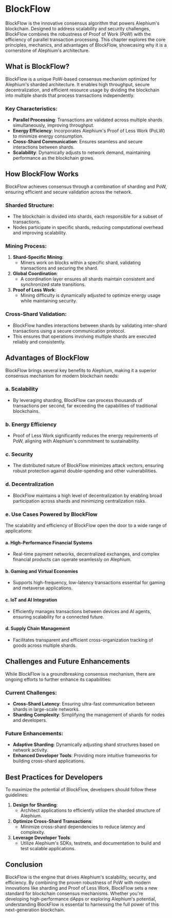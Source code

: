 # BlockFlow

BlockFlow is the innovative consensus algorithm that powers Alephium's blockchain. Designed to address scalability and security challenges, BlockFlow combines the robustness of Proof of Work (PoW) with the efficiency of parallel transaction processing. This chapter explores the core principles, mechanics, and advantages of BlockFlow, showcasing why it is a cornerstone of Alephium's architecture.

## What is BlockFlow?

BlockFlow is a unique PoW-based consensus mechanism optimized for Alephium's sharded architecture. It enables high throughput, secure decentralization, and efficient resource usage by dividing the blockchain into multiple shards that process transactions independently.

### Key Characteristics:
- **Parallel Processing**: Transactions are validated across multiple shards simultaneously, improving throughput.
- **Energy Efficiency**: Incorporates Alephium's Proof of Less Work (PoLW) to minimize energy consumption.
- **Cross-Shard Communication**: Ensures seamless and secure interactions between shards.
- **Scalability**: Dynamically adjusts to network demand, maintaining performance as the blockchain grows.

## How BlockFlow Works

BlockFlow achieves consensus through a combination of sharding and PoW, ensuring efficient and secure validation across the network.

### Sharded Structure:
- The blockchain is divided into shards, each responsible for a subset of transactions.
- Nodes participate in specific shards, reducing computational overhead and improving scalability.

### Mining Process:
1. **Shard-Specific Mining**:
   - Miners work on blocks within a specific shard, validating transactions and securing the shard.
2. **Global Coordination**:
   - A coordination layer ensures all shards maintain consistent and synchronized state transitions.
3. **Proof of Less Work**:
   - Mining difficulty is dynamically adjusted to optimize energy usage while maintaining security.

### Cross-Shard Validation:
- BlockFlow handles interactions between shards by validating inter-shard transactions using a secure communication protocol.
- This ensures that operations involving multiple shards are executed reliably and consistently.

## Advantages of BlockFlow

BlockFlow brings several key benefits to Alephium, making it a superior consensus mechanism for modern blockchain needs:

### **a. Scalability**
- By leveraging sharding, BlockFlow can process thousands of transactions per second, far exceeding the capabilities of traditional blockchains.

### **b. Energy Efficiency**
- Proof of Less Work significantly reduces the energy requirements of PoW, aligning with Alephium's commitment to sustainability.

### **c. Security**
- The distributed nature of BlockFlow minimizes attack vectors, ensuring robust protection against double-spending and other vulnerabilities.

### **d. Decentralization**
- BlockFlow maintains a high level of decentralization by enabling broad participation across shards and minimizing centralization risks.

### **e. Use Cases Powered by BlockFlow**

The scalability and efficiency of BlockFlow open the door to a wide range of applications:

#### **a. High-Performance Financial Systems**
- Real-time payment networks, decentralized exchanges, and complex financial products can operate seamlessly on Alephium.

#### **b. Gaming and Virtual Economies**
- Supports high-frequency, low-latency transactions essential for gaming and metaverse applications.

#### **c. IoT and AI Integration**
- Efficiently manages transactions between devices and AI agents, ensuring scalability for a connected future.

#### **d. Supply Chain Management**
- Facilitates transparent and efficient cross-organization tracking of goods across multiple shards.

## Challenges and Future Enhancements

While BlockFlow is a groundbreaking consensus mechanism, there are ongoing efforts to further enhance its capabilities:

### Current Challenges:
- **Cross-Shard Latency**: Ensuring ultra-fast communication between shards in large-scale networks.
- **Sharding Complexity**: Simplifying the management of shards for nodes and developers.

### Future Enhancements:
- **Adaptive Sharding**: Dynamically adjusting shard structures based on network activity.
- **Enhanced Developer Tools**: Providing more intuitive frameworks for building cross-shard applications.

## Best Practices for Developers

To maximize the potential of BlockFlow, developers should follow these guidelines:

1. **Design for Sharding**:
   - Architect applications to efficiently utilize the sharded structure of Alephium.
2. **Optimize Cross-Shard Transactions**:
   - Minimize cross-shard dependencies to reduce latency and complexity.
3. **Leverage Developer Tools**:
   - Utilize Alephium's SDKs, testnets, and documentation to build and test scalable applications.

## Conclusion

BlockFlow is the engine that drives Alephium's scalability, security, and efficiency. By combining the proven robustness of PoW with modern innovations like sharding and Proof of Less Work, BlockFlow sets a new standard for blockchain consensus mechanisms. Whether you're developing high-performance dApps or exploring Alephium's potential, understanding BlockFlow is essential to harnessing the full power of this next-generation blockchain.


